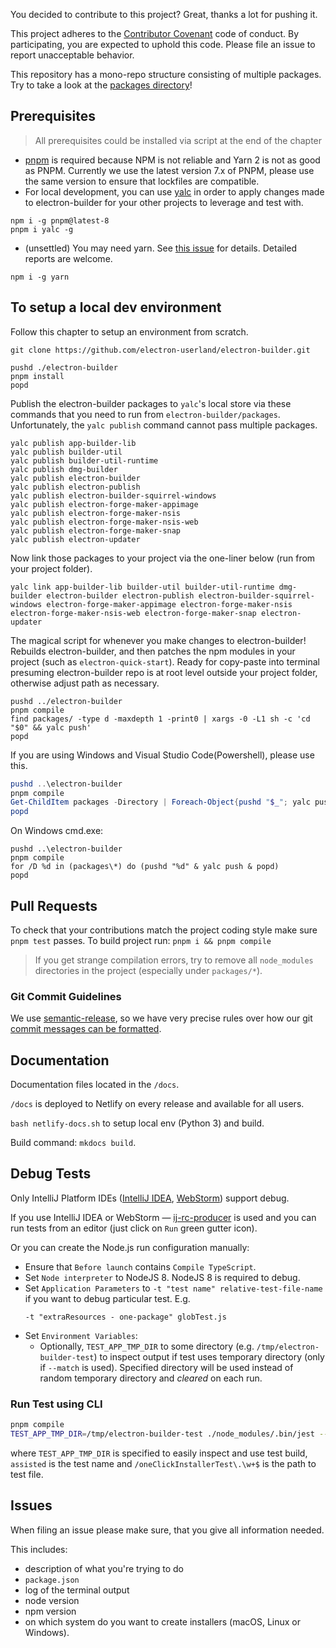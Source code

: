 You decided to contribute to this project? Great, thanks a lot for pushing it.

This project adheres to the [Contributor Covenant](http://contributor-covenant.org) code of conduct.
By participating, you are expected to uphold this code. Please file an issue to report unacceptable behavior.

This repository has a mono-repo structure consisting of multiple packages. Try to take a look at the [packages directory](https://github.com/electron-userland/electron-builder/tree/master/packages)!

## Prerequisites

> All prerequisites could be installed via script at the end of the chapter

- [pnpm](https://pnpm.js.org) is required because NPM is not reliable and Yarn 2 is not as good as PNPM. Currently we use the latest version 7.x of PNPM, please use the same version to ensure that lockfiles are compatible.
- For local development, you can use [yalc](https://github.com/whitecolor/yalc) in order to apply changes made to
  electron-builder for your other projects to leverage and test with.

```
npm i -g pnpm@latest-8
pnpm i yalc -g
```

- (unsettled) You may need yarn. See [this issue](https://github.com/electron-userland/electron-builder/issues/6820) for details. Detailed reports are welcome.

```
npm i -g yarn
```

## To setup a local dev environment

Follow this chapter to setup an environment from scratch.

```
git clone https://github.com/electron-userland/electron-builder.git

pushd ./electron-builder
pnpm install
popd
```

Publish the electron-builder packages to `yalc`'s local store via these commands that you need to run from `electron-builder/packages`.
Unfortunately, the `yalc publish` command cannot pass multiple packages.

```
yalc publish app-builder-lib
yalc publish builder-util
yalc publish builder-util-runtime
yalc publish dmg-builder
yalc publish electron-builder
yalc publish electron-publish
yalc publish electron-builder-squirrel-windows
yalc publish electron-forge-maker-appimage
yalc publish electron-forge-maker-nsis
yalc publish electron-forge-maker-nsis-web
yalc publish electron-forge-maker-snap
yalc publish electron-updater
```

Now link those packages to your project via the one-liner below (run from your project folder).

```
yalc link app-builder-lib builder-util builder-util-runtime dmg-builder electron-builder electron-publish electron-builder-squirrel-windows electron-forge-maker-appimage electron-forge-maker-nsis electron-forge-maker-nsis-web electron-forge-maker-snap electron-updater
```

The magical script for whenever you make changes to electron-builder! Rebuilds electron-builder, and then patches
the npm modules in your project (such as `electron-quick-start`).
Ready for copy-paste into terminal presuming electron-builder repo is at root level outside your project folder,
otherwise adjust path as necessary.

```
pushd ../electron-builder
pnpm compile
find packages/ -type d -maxdepth 1 -print0 | xargs -0 -L1 sh -c 'cd "$0" && yalc push'
popd
```

If you are using Windows and Visual Studio Code(Powershell), please use this.

```PowerShell
pushd ..\electron-builder
pnpm compile
Get-ChildItem packages -Directory | Foreach-Object{pushd "$_"; yalc push; popd;}
popd
```

On Windows cmd.exe:

```batch
pushd ..\electron-builder
pnpm compile
for /D %d in (packages\*) do (pushd "%d" & yalc push & popd)
popd
```

## Pull Requests

To check that your contributions match the project coding style make sure `pnpm test` passes.
To build project run: `pnpm i && pnpm compile`

> If you get strange compilation errors, try to remove all `node_modules` directories in the project (especially under `packages/*`).

### Git Commit Guidelines

We use [semantic-release](https://github.com/semantic-release/semantic-release), so we have very precise rules over how
our git [commit messages can be formatted](https://gist.github.com/develar/273e2eb938792cf5f86451fbac2bcd51).

## Documentation

Documentation files located in the `/docs`.

`/docs` is deployed to Netlify on every release and available for all users.

`bash netlify-docs.sh` to setup local env (Python 3) and build.

Build command: `mkdocs build`.

## Debug Tests

Only IntelliJ Platform IDEs ([IntelliJ IDEA](https://confluence.jetbrains.com/display/IDEADEV/IDEA+2017.1+EAP),
[WebStorm](https://confluence.jetbrains.com/display/WI/WebStorm+EAP)) support debug.

If you use IntelliJ IDEA or WebStorm — [ij-rc-producer](https://github.com/develar/ij-rc-producer) is used and you
can run tests from an editor (just click on `Run` green gutter icon).

Or you can create the Node.js run configuration manually:

- Ensure that `Before launch` contains `Compile TypeScript`.
- Set `Node interpreter` to NodeJS 8. NodeJS 8 is required to debug.
- Set `Application Parameters` to `-t "test name" relative-test-file-name` if you want to debug particular test. E.g.
  ```
  -t "extraResources - one-package" globTest.js
  ```
- Set `Environment Variables`:
  - Optionally, `TEST_APP_TMP_DIR` to some directory (e.g. `/tmp/electron-builder-test`) to inspect output if test
    uses temporary directory (only if `--match` is used). Specified directory will be used instead of random
    temporary directory and _cleared_ on each run.

### Run Test using CLI

```sh
pnpm compile
TEST_APP_TMP_DIR=/tmp/electron-builder-test ./node_modules/.bin/jest --env jest-environment-node-debug -t 'assisted' '/oneClickInstallerTest\.\w+$'
```

where `TEST_APP_TMP_DIR` is specified to easily inspect and use test build, `assisted` is the test name
and `/oneClickInstallerTest\.\w+$` is the path to test file.

## Issues

When filing an issue please make sure, that you give all information needed.

This includes:

- description of what you're trying to do
- `package.json`
- log of the terminal output
- node version
- npm version
- on which system do you want to create installers (macOS, Linux or Windows).
